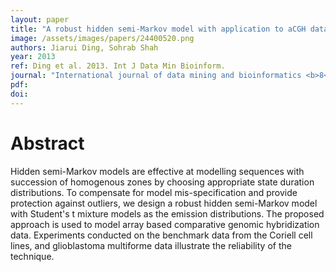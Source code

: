 ```yaml
---
layout: paper
title: "A robust hidden semi-Markov model with application to aCGH data processing."
image: /assets/images/papers/24400520.png
authors: Jiarui Ding, Sohrab Shah
year: 2013
ref: Ding et al. 2013. Int J Data Min Bioinform.
journal: "International journal of data mining and bioinformatics <b>8</b>, 427-42"
pdf: 
doi: 
---
```


# Abstract

Hidden semi-Markov models are effective at modelling sequences with succession of homogenous zones by choosing appropriate state duration distributions. To compensate for model mis-specification and provide protection against outliers, we design a robust hidden semi-Markov model with Student's t mixture models as the emission distributions. The proposed approach is used to model array based comparative genomic hybridization data. Experiments conducted on the benchmark data from the Coriell cell lines, and glioblastoma multiforme data illustrate the reliability of the technique.

